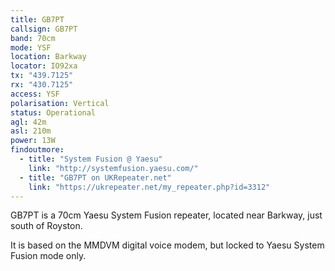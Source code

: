 ```yaml
---
title: GB7PT
callsign: GB7PT
band: 70cm
mode: YSF
location: Barkway
locator: IO92xa
tx: "439.7125"
rx: "430.7125"
access: YSF
polarisation: Vertical
status: Operational
agl: 42m
asl: 210m
power: 13W
findoutmore:
  - title: "System Fusion @ Yaesu"
    link: "http://systemfusion.yaesu.com/"
  - title: "GB7PT on UKRepeater.net"
    link: "https://ukrepeater.net/my_repeater.php?id=3312"
---
```

GB7PT is a 70cm Yaesu System Fusion repeater, located near Barkway, just south of Royston.

It is based on the MMDVM digital voice modem, but locked to Yaesu System Fusion mode only.